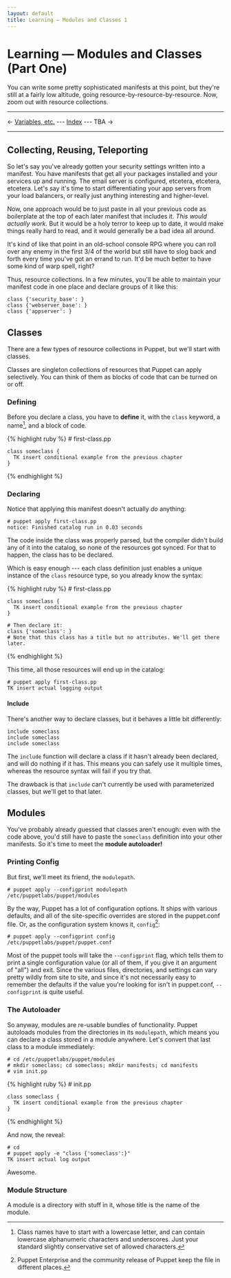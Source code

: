 ```yaml
---
layout: default
title: Learning — Modules and Classes 1
---
```


Learning — Modules and Classes (Part One)
=========================================

You can write some pretty sophisticated manifests at this point, but they're still at a fairly low altitude, going resource-by-resource-by-resource. Now, zoom out with resource collections. 

* * *

&larr; [Variables, etc.](./variables.html) --- [Index](./) --- TBA &rarr;

* * * 

[next]: tba

Collecting, Reusing, Teleporting
--------------------------------

So let's say you've already gotten your security settings written into a manifest. You have manifests that get all your packages installed and your services up and running. The email server is configured, etcetera, etcetera, etcetera. Let's say it's time to start differentiating your app servers from your load balancers, or really just anything interesting and higher-level.

Now, one approach would be to just paste in all your previous code as boilerplate at the top of each later manifest that includes it. _This would actually work._ But it would be a holy terror to keep up to date, it would make things really hard to read, and it would generally be a bad idea all around.

It's kind of like that point in an old-school console RPG where you can roll over any enemy in the first 3/4 of the world but still have to slog back and forth every time you've got an errand to run. It'd be much better to have some kind of warp spell, right?

Thus, resource collections. In a few minutes, you'll be able to maintain your manifest code in one place and declare groups of it like this: 

    class {'security_base': }
    class {'webserver_base': }
    class {'appserver': }

<!-- note to self: be sure to mention scopes. -->

Classes
-------

There are a few types of resource collections in Puppet, but we'll start with classes. 

Classes are singleton collections of resources that Puppet can apply selectively. You can think of them as blocks of code that can be turned on or off.

### Defining

Before you declare a class, you have to **define** it, with the `class` keyword, a name[^classnames], and a block of code.

[^classnames]: Class names have to start with a lowercase letter, and can contain lowercase alphanumeric characters and underscores. Just your standard slightly conservative set of allowed characters. 

{% highlight ruby %}
    # first-class.pp
    
    class someclass {
      TK insert conditional example from the previous chapter
    }
{% endhighlight %}

### Declaring

Notice that applying this manifest doesn't actually _do_ anything:

    # puppet apply first-class.pp
    notice: Finished catalog run in 0.03 seconds

The code inside the class was properly parsed, but the compiler didn't build any of it into the catalog, so none of the resources got synced. For that to happen, the class has to be declared.

Which is easy enough --- each class definition just enables a unique instance of the `class` resource type, so you already know the syntax:

{% highlight ruby %}
    # first-class.pp
    
    class someclass {
      TK insert conditional example from the previous chapter
    }
    
    # Then declare it:
    class {'someclass': }
    # Note that this class has a title but no attributes. We'll get there later.
{% endhighlight %}

This time, all those resources will end up in the catalog:

    # puppet apply first-class.pp
    TK insert actual logging output

#### Include

There's another way to declare classes, but it behaves a little bit differently:

    include someclass
    include someclass
    include someclass

The `include` function will declare a class if it hasn't already been declared, and will do nothing if it has. This means you can safely use it multiple times, whereas the resource syntax will fail if you try that. 

The drawback is that `include` can't currently be used with parameterized classes, but we'll get to that later. 

Modules
-------

You've probably already guessed that classes aren't enough: even with the code above, you'd still have to paste the `someclass` definition into your other manifests. So it's time to meet the **module autoloader!**

### Printing Config

But first, we'll meet its friend, the `modulepath`.

    # puppet apply --configprint modulepath
    /etc/puppetlabs/puppet/modules

By the way, Puppet has a lot of configuration options. It ships with various defaults, and all of the site-specific overrides are stored in the puppet.conf file. Or, as the configuration system knows it, `config`[^configfile]:

    # puppet apply --configprint config
    /etc/puppetlabs/puppet/puppet.conf

Most of the puppet tools will take the `--configprint` flag, which tells them to print a single configuration value (or all of them, if you give it an argument of "all") and exit. Since the various files, directories, and settings can vary pretty wildly from site to site, and since it's not necessarily easy to remember the defaults if the value you're looking for isn't in puppet.conf, `--configprint` is quite useful. 

[^configfile]: Puppet Enterprise and the community release of Puppet keep the file in different places.

### The Autoloader

So anyway, modules are re-usable bundles of functionality. Puppet autoloads modules from the directories in its `modulepath`, which means you can declare a class stored in a module anywhere. Let's convert that last class to a module immediately:

    # cd /etc/puppetlabs/puppet/modules
    # mkdir someclass; cd someclass; mkdir manifests; cd manifests
    # vim init.pp

{% highlight ruby %}
    # init.pp
    
    class someclass {
      TK insert conditional example from the previous chapter
    }
{% endhighlight %}

And now, the reveal:

    # cd
    # puppet apply -e "class {'someclass':}"
    TK insert actual log output

Awesome.

### Module Structure

A module is a directory with stuff in it, whose title is the name of the module. 